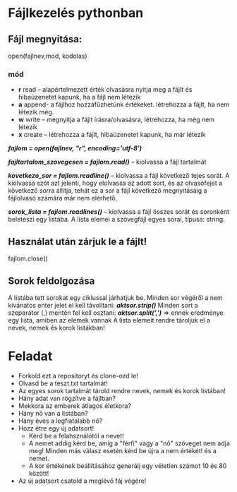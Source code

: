 # Fájlkezelés pythonban

## Fájl megnyitása: 
open(fajlnev,mod, kodolas)

### mód

- **r**	read – alapértelmezett érték olvasásra nyitja meg a fájlt és hibaüzenetet kapunk, ha a fájl nem létezik
- **a**	append- a fájlhoz hozzáfűzhetünk értékeket. létrehozza a fájlt, ha nem létezik még. 
- **w**	write – megnyitja a fájlt írásra/olvasásra, létrehozza, ha még nem létezik
- **x**	create – létrehozza a fájlt, hibaüzenetet kapunk, ha már létezik

***fajlom = open(fajlnev, "r", encoding='utf-8')***

***fajltartalom_szovegesen = fajlom.read()*** – kiolvassa a fájl tartalmát

***kovetkezo_sor = fajlom.readline()*** – kiolvassa a fájl következő tejes sorát. A kiolvassa szót azt jelenti, hogy elolvassa az adott sort, és az olvasófejet a következő sorra állítja, tehát ez a sor a fájl következő megnyitásáig a fájlolvasó számára már nem elérhető. 

***sorok_lista = fajlom.readlines()*** – kiolvassa a fájl összes sorát és soronként beleteszi egy listába. A lista elemei a szövegfájl egyes sorai, típusa: string.


## Használat után zárjuk le a fájlt!
fajlom.close()

## Sorok feldolgozása
A listába tett sorokat egy ciklussal járhatjuk be. 
Minden sor végéről a nem kívánatos enter jelet el kell távolítani: ***aktsor.strip()***
Minden sort a szeparátor (,) mentén fel kell osztani: ***aktsor.split(',')*** => ennek eredménye egy lista, amiben az elemek vannak
A lista elemeit rendre tároljuk el a nevek, nemek és korok listákban!

# Feladat

 - Forkold ezt a repositoryt és clone-ozd le!
 - Olvasd be a teszt.txt tartalmát!
 - Az egyes sorok tartalmát tárold rendre nevek, nemek és korok listában!
 - Hány adat van rögzítve a fájlban? 
 - Mekkora az emberek átlagos életkora? 
 - Hány nő van a listában? 
 - Hány éves a legfiatalabb nő? 
 - Hozz étre egy új adatsort! 
    - Kérd be a felahsználótól a nevet!
    - A nemet addig kérd be, amíg a "férfi" vagy a "nő" szöveget nem adja meg! Minden más válasz esetén kérd be újra a nem értékét! és a nemet. 
    - A kor értékének beállításához generálj egy véletlen számot 10 és 80 között!
  - Az új adatsort csatold a meglévő fáj végére!
  

